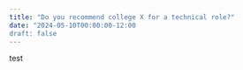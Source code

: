```yaml
---
title: "Do you recommend college X for a technical role?"
date: "2024-05-10T00:00:00-12:00
draft: false
---
```

test
